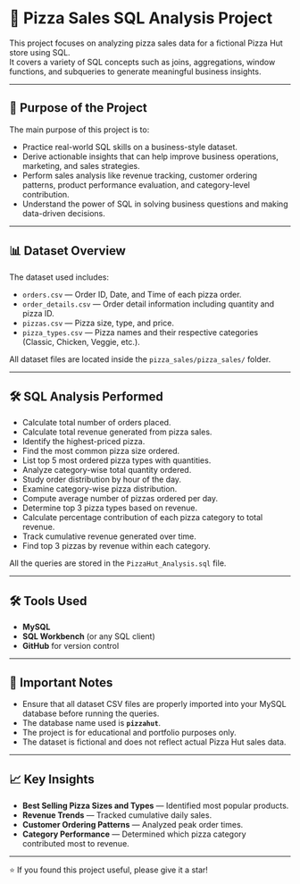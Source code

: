 # 🍕 Pizza Sales SQL Analysis Project

This project focuses on analyzing pizza sales data for a fictional Pizza Hut store using SQL.  
It covers a variety of SQL concepts such as joins, aggregations, window functions, and subqueries to generate meaningful business insights.

---

## 🎯 Purpose of the Project

The main purpose of this project is to:

- Practice real-world SQL skills on a business-style dataset.
- Derive actionable insights that can help improve business operations, marketing, and sales strategies.
- Perform sales analysis like revenue tracking, customer ordering patterns, product performance evaluation, and category-level contribution.
- Understand the power of SQL in solving business questions and making data-driven decisions.

---

## 📊 Dataset Overview

The dataset used includes:

- `orders.csv` — Order ID, Date, and Time of each pizza order.
- `order_details.csv` — Order detail information including quantity and pizza ID.
- `pizzas.csv` — Pizza size, type, and price.
- `pizza_types.csv` — Pizza names and their respective categories (Classic, Chicken, Veggie, etc.).

All dataset files are located inside the `pizza_sales/pizza_sales/` folder.

---

## 🛠️ SQL Analysis Performed

- Calculate total number of orders placed.
- Calculate total revenue generated from pizza sales.
- Identify the highest-priced pizza.
- Find the most common pizza size ordered.
- List top 5 most ordered pizza types with quantities.
- Analyze category-wise total quantity ordered.
- Study order distribution by hour of the day.
- Examine category-wise pizza distribution.
- Compute average number of pizzas ordered per day.
- Determine top 3 pizza types based on revenue.
- Calculate percentage contribution of each pizza category to total revenue.
- Track cumulative revenue generated over time.
- Find top 3 pizzas by revenue within each category.

All the queries are stored in the `PizzaHut_Analysis.sql` file.

---

## 🛠️ Tools Used

- **MySQL**
- **SQL Workbench** (or any SQL client)
- **GitHub** for version control

---

## 📌 Important Notes

- Ensure that all dataset CSV files are properly imported into your MySQL database before running the queries.
- The database name used is **`pizzahut`**.
- The project is for educational and portfolio purposes only.
- The dataset is fictional and does not reflect actual Pizza Hut sales data.

---

## 📈 Key Insights

- **Best Selling Pizza Sizes and Types** — Identified most popular products.
- **Revenue Trends** — Tracked cumulative daily sales.
- **Customer Ordering Patterns** — Analyzed peak order times.
- **Category Performance** — Determined which pizza category contributed most to revenue.

---

⭐ If you found this project useful, please give it a star!

